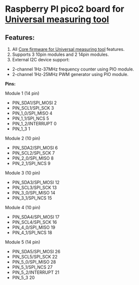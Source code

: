 # Raspberry PI pico2 board for [Universal measuring tool](../../meter_ui)

## Features:
1. All [Core firmware for Universal measuring tool](../../meter_core) features.
2. Supports 3 10pin modules and 2 14pin modules.
3. External I2C device support:
  - 2-channel 1Hz-37MHz frequency counter using PIO module.
  - 2-channel 1Hz-25MHz PWM generator using PIO module.

**Pins:**

Module 1 (14 pin)
- PIN_SDA1/SPI_MOSI 2
- PIN_SCL1/SPI_SCK  3
- PIN_1_0/SPI_MISO  4
- PIN_1_1/SPI_NCS   5
- PIN_1_2/INTERRUPT 0
- PIN_1_3           1

Module 2 (10 pin)
- PIN_SDA2/SPI_MOSI 6
- PIN_SCL2/SPI_SCK  7
- PIN_2_0/SPI_MISO  8
- PIN_2_1/SPI_NCS   9

Module 3 (10 pin)
- PIN_SDA3/SPI_MOSI 12
- PIN_SCL3/SPI_SCK  13
- PIN_3_0/SPI_MISO  14
- PIN_3_1/SPI_NCS   15

Module 4 (10 pin)
- PIN_SDA4/SPI_MOSI 17
- PIN_SCL4/SPI_SCK  16
- PIN_4_0/SPI_MISO  19
- PIN_4_1/SPI_NCS   18

Module 5 (14 pin)
- PIN_SDA5/SPI_MOSI 26
- PIN_SCL5/SPI_SCK  22
- PIN_5_0/SPI_MISO  28
- PIN_5_1/SPI_NCS   27
- PIN_5_2/INTERRUPT 21
- PIN_5_3           20
